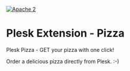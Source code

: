 [![Apache 2](http://img.shields.io/badge/license-Apache%202-blue.svg)](http://www.apache.org/licenses/LICENSE-2.0)

# Plesk Extension - Pizza
Plesk Pizza - GET your pizza with one click!

Order a delicious pizza directly from Plesk. :-)